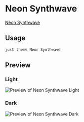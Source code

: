# Neon Synthwave

[Neon Synthwave](https://github.com/grjsmith)

## Usage

```bash
just theme Neon Synthwave
```

## Preview

### Light

![Preview of Neon Synthwave Light](preview-light.png)

### Dark

![Preview of Neon Synthwave Dark](preview-dark.png)
